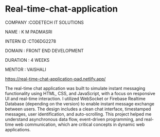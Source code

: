 # Real-time-chat-application

COMPANY :CODETECH IT SOLUTIONS

NAME : K M PADMASRI 

INTERN ID :CT06DG2278

DOMAIN : FRONT END DEVELOPMENT 

DURATION : 4 WEEKS

MENTOR : VAISHALI

https://real-time-chat-application-pad.netlify.app/

The real-time chat application was built to simulate instant messaging functionality using HTML, CSS, and JavaScript, with a focus on responsive UI and real-time interaction. I utilized WebSocket or Firebase Realtime Database (depending on the version) to enable instant message exchange between users. The design includes a clean chat interface, timestamped messages, user identification, and auto-scrolling. This project helped me understand asynchronous data flow, event-driven programming, and real-time web communication, which are critical concepts in dynamic web applications.


